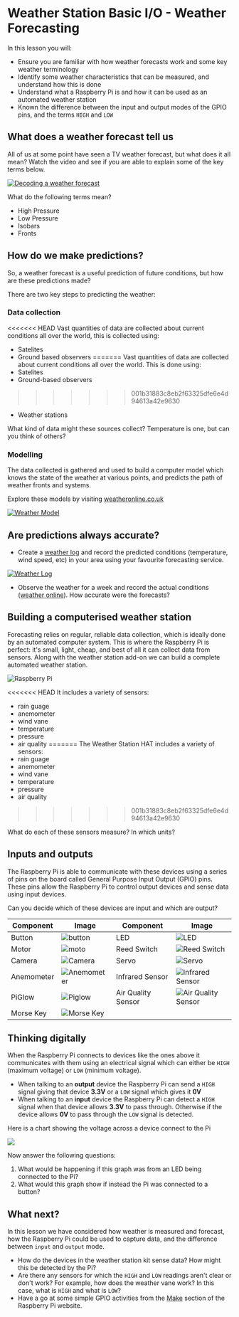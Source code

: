 # Weather Station Basic I/O - Weather Forecasting

In this lesson you will:

  - Ensure you are familiar with how weather forecasts work and some key weather terminology
  - Identify some weather characteristics that can be measured, and understand how this is done
  - Understand what a Raspberry Pi is and how it can be used as an automated weather station
  - Known the difference between the input and output modes of the GPIO pins, and the terms `HIGH` and `LOW`

## What does a weather forecast tell us

All of us at some point have seen a TV weather forecast, but what does it all mean? Watch the video and see if you are able to explain some of the key terms below.

[![Decoding a weather forecast](http://img.youtube.com/vi/lITCF3UPVu4/0.jpg)](http://www.youtube.com/watch?v=lITCF3UPVu4)

What do the following terms mean?
- High Pressure
- Low Pressure
- Isobars
- Fronts

## How do we make predictions?

So, a weather forecast is a useful prediction of future conditions, but how are these predictions made?

There are two key steps to predicting the weather:

### Data collection
<<<<<<< HEAD
  Vast quantities of data are collected about current conditions all over the world, this is collected using:

  - Satelites
  - Ground based observers
=======
  Vast quantities of data are collected about current conditions all over the world. This is done using:
  - Satelites
  - Ground-based observers
>>>>>>> 001b31883c8eb2f63325dfe6e4d94613a42e9630
  - Weather stations

  What kind of data might these sources collect? Temperature is one, but can you think of others?

### Modelling
  The data collected is gathered and used to build a computer model which knows the state of the weather at various points, and predicts the path of weather fronts and systems.

  Explore these models by visiting [weatheronline.co.uk
](http://www.weatheronline.co.uk/cgi-app/weathercharts?LANG=en&CONT=ukuk&MAPS=vtx)

[![Weather Model](images/ani_model.gif)](http://www.weatheronline.co.uk/cgi-app/weathercharts?LANG=en&CONT=ukuk&MAPS=vtx)

## Are predictions always accurate?

- Create a [weather log](files/weather_log.pdf) and record the predicted conditions (temperature, wind speed, etc) in your area using your favourite forecasting service.

[![Weather Log](images/weather_log.png)](files/weather_log.pdf)

- Observe the weather for a week and record the actual conditions ([weather online](http://www.weatheronline.co.uk/weather/maps/current?LANG=en&CONT=ukuk)). How accurate were the forecasts?

## Building a computerised weather station

Forecasting relies on regular, reliable data collection, which is ideally done by an automated computer system. This is where the Raspberry Pi is perfect: it's small, light, cheap, and best of all it can collect data from sensors. Along with the weather station add-on we can build a complete automated weather station.

![Raspberry Pi](images/raspberrypis.png)

<<<<<<< HEAD
It includes a variety of sensors:
  - rain guage
  - anemometer
  - wind vane
  - temperature
  - pressure
  - air quality
=======
The Weather Station HAT includes a variety of sensors:
- rain guage
- anemometer
- wind vane
- temperature
- pressure
- air quality
>>>>>>> 001b31883c8eb2f63325dfe6e4d94613a42e9630

What do each of these sensors measure? In which units?

## Inputs and outputs

The Raspberry Pi is able to communicate with these devices using a series of pins on the board called General Purpose Input Output (GPIO) pins. These pins allow the Raspberry Pi to control output devices and sense data using input devices.

Can you decide which of these devices are input and which are output?

| Component | Image | Component | Image |
|------|-------|------|-------|
| Button |  ![button](images/tactile-push-button.png) | LED | ![LED](images/led.png) |
| Motor |  ![moto](images/motor.png) | Reed Switch | ![Reed Switch](images/reed.png) |
| Camera |  ![Camera](images/camera.png) | Servo | ![Servo](images/servo.png) |
| Anemometer |  ![Anemometer](images/anemometer.png) | Infrared Sensor | ![Infrared Sensor](images/pir.png) |
| PiGlow |  ![Piglow](images/piglow.png) | Air Quality Sensor | ![Air Quality Sensor](images/air-quality-sensor.png) |
| Morse Key |  ![Morse Key](images/morse-key.png) | | |

## Thinking digitally

When the Raspberry Pi connects to devices like the ones above it communicates with them using an electrical signal which can either be `HIGH` (maximum voltage) or `LOW` (minimum voltage).
- When talking to an **output** device the Raspberry Pi can send a `HIGH` signal giving that device **3.3V** or a `LOW` signal which gives it **0V**
- When talking to an **input** device the Raspberry Pi can detect a `HIGH` signal when that device allows **3.3V** to pass through. Otherwise if the device allows **0V** to pass through the `LOW` signal is detected.

Here is a chart showing the voltage across a device connect to the Pi

![](images/high_low.png)

Now answer the following questions:

1. What would be happening if this graph was from an LED being connected to the Pi?
1. What would this graph show if instead the Pi was connected to a button?


## What next?
In this lesson we have considered how weather is measured and forecast, how the Raspberry Pi could be used to capture data, and the difference between `input` and `output` mode.
- How do the devices in the weather station kit sense data? How might this be detected by the Pi?
- Are there any sensors for which the `HIGH` and `LOW` readings aren't clear or don't work? For example, how does the weather vane work? In this case, what is `HIGH` and what is `LOW`?
- Have a go at some simple GPIO activities from the [Make](https://www.raspberrypi.org/resources/make/) section of the Raspberry Pi website.
